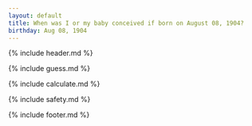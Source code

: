 ```yaml
---
layout: default
title: When was I or my baby conceived if born on August 08, 1904?
birthday: Aug 08, 1904
---
```


{% include header.md %}

{% include guess.md %}

{% include calculate.md %}

{% include safety.md %}

{% include footer.md %}



